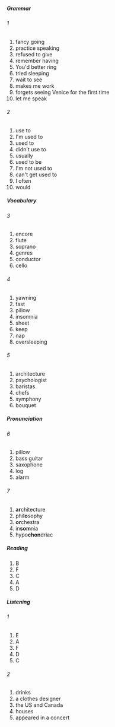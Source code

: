 ##### Grammar
###### 1
1. fancy going
2. practice speaking
3. refused to give
4. remember having
5. You'd better ring
6. tried sleeping
7. wait to see
8. makes me work
9. forgets seeing Venice for the first time
10. let me speak

###### 2
1. use to
2. I'm used to
3. used to
4. didn't use to
5. usually
6. used to be
7. I'm not used to
8. can't get used to
9. I often
10. would

##### Vocabulary
###### 3
1. encore
2. flute
3. soprano
4. genres
5. conductor
6. cello

###### 4
1. yawning
2. fast
3. pillow
4. insomnia
5. sheet
6. keep
7. nap
8. oversleeping

###### 5
1. architecture
2. psychologist
3. baristas
4. chefs
5. symphony
6. bouquet

##### Pronunciation
###### 6
1. pillow
2. bass guitar
3. saxophone
4. log
5. alarm

###### 7
1. **ar**chitecture
2. phi**lo**sophy 
3. **or**chestra
4. in**som**nia
5. hypo**chon**driac

##### Reading
1. B
2. F
3. С
4. A
5. D

##### Listening
###### 1
1. E
2. A
3. F
4. D
5. C 

###### 2 
1. drinks
2. a clothes designer
3. the US and Canada
4. houses
5. appeared in a concert

